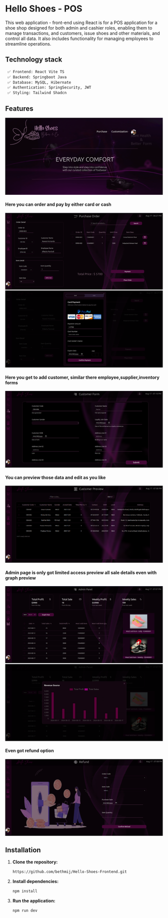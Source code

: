 # Hello Shoes - POS

This web application - front-end using React is for a POS application for a shoe shop designed for both admin and cashier roles, enabling them to manage transactions, and customers, issue shoes and other materials, and control all data. It also includes functionality for managing employees to streamline operations.


## Technology stack
   ```markdown
    ✅ Frontend: React Vite TS
    ✅ Backend: Springboot Java
    ✅ Database: MySQL, Hibernate
    ✅ Authentication: SpringSecurity, JWT
    ✅ Styling: Tailwind Shadcn
   ```

## Features

![home](./Screenshots/dashboard.png)

#### Here you can order and pay by either card or cash
![home](./Screenshots/order.png)
![home](./Screenshots/payment.png)

#### Here you get to add customer, similar there employee,supplier,inventory forms
![home](./Screenshots/form.png)

#### You can preview those data and edit as you like
![home](./Screenshots/preview.png)

#### Admin page is only got limited access preview all sale details even with graph preview
![home](./Screenshots/admin.png)
![home](./Screenshots/graph.png)

#### Even got refund option
![home](./Screenshots/refund.png)

## Installation
1. **Clone the repository:**
   ```bash
   https://github.com/bethmij/Hello-Shoes-Frontend.git

2. **Install dependencies:**
   ```bash
   npm install


4. **Run the application:**
   ```bash
   npm run dev